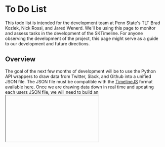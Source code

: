 # To Do List

This todo list is intended for the development team at Penn State's TLT Brad Kozlek, Nick Rossi, and Jared Wenerd. We'll be using this page to monitor and assess tasks in the development of the SKTimeline. For anyone observing the development of the project, this page might serve as a guide to our development and future directions. 

## Overview

The goal of the next few months of development will be to use the Python API wrappers to draw data from Twitter, Slack, and Github into a unified JSON file. The JSON file must be compatible with the [TimelineJS](https://timeline.knightlab.com) format available [here](https://timeline.knightlab.com/docs/json-format.html). Once we are drawing data down in real time and updating each users JSON file, we will need to build an <iframe> generator that will render the timeline for each user outside the platform.  The Github page for [TimelineJS](https://github.com/NUKnightLab/TimelineJS3) provides all the code and examples needed for this.

As you can already tell, this is a Python3 project. We are using Python for a couple of reasons. It allows for a seamless linking between these services and it makes handling JSON much easier. [Python's JSON module](https://docs.python.org/3.5/library/json.html) makes JSON into Python lists and dictionaries, making the transition pretty simple.

If you haven't done so, go back to the development server and log into the system. You'll see some of the functionality of the site and a sample timeline on the Dashboard.

Our first task will be to draw data from these services:

## Twitter 

[Tweepy](http://tweepy.readthedocs.io/en/v3.5.0/) currently offers the best support for the Twitter APIs. It supports OAuth and streaming, which is something we'll need. The Hello World for Tweepy goes something like this:

'
import tweepy

auth = tweepy.OAuthHandler(consumer_key, consumer_secret)
auth.set_access_token(access_token, access_token_secret)

api = tweepy.API(auth)

public_tweets = api.home_timeline()
for tweet in public_tweets:
    print tweet.text
'

We'll need to add support for hashtags and user handles as well. 

Then we'll need to package this up into TimelineJS JSON format. TimelineJS does a nice job formatting Tweets, so we'll want to preserve this functionality in our version. 

## Slack

Slack should be similarly straight forward. The goal is to draw down Slack messages by channel and group. We will then reformat Slack messages to be included in the timeline. We may have to develop some basic logic for how to split or shorten messages here. There are two API modules for Slack: [Slacker](https://github.com/os/slacker) and [Slackclient](https://github.com/slackhq/python-slackclient). I'm frankly not sure which one is the best choice here, but I think Slacker is slightly more popular and will likely have more support and examples. 

## Github

Github has several wrappers for the its API. The [GitPython](https://github.com/gitpython-developers/GitPython) module seems to be the best, but there are [PyGithub](https://github.com/PyGithub/PyGithub) or [PyGithub3](http://pygithub3.readthedocs.io/en/latest/). There may even be a simpler way to do this with [urllib](https://docs.python.org/3/howto/urllib2.html).

#### We are interested in collecting Commit Messages, Usernames, Dates, and Times. These will be formatted much like the Slack messages, but we'll have explicit links to a moment in the project's development through version control. 

## Merging

#### We'll need to have a mechanism for merging these sources as they come in. The Crontab function in Flask will allow us to handle some of this, but there might be a better solution. 
